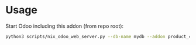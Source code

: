 # Usage

Start Odoo including this addon (from repo root):

```bash
python3 scripts/nix_odoo_web_server.py --db-name mydb --addon product_configurator_sale
```
